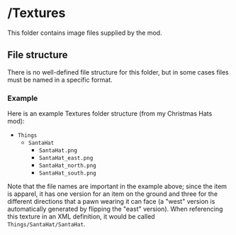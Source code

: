 # /Textures

This folder contains image files supplied by the mod.

## File structure

There is no well-defined file structure for this folder, but in some cases files must be named in a specific format.

### Example

Here is an example Textures folder structure (from my Christmas Hats mod):

- `Things`
	- `SantaHat`
		- `SantaHat.png`
		- `SantaHat_east.png`
		- `SantaHat_north.png`
		- `SantaHat_south.png`

Note that the file names are important in the example above; since the item is apparel, it has one version for an item on the ground and three for the different directions that a pawn wearing it can face (a "west" version is automatically generated by flipping the "east" version).
When referencing this texture in an XML definition, it would be called `Things/SantaHat/SantaHat`.
